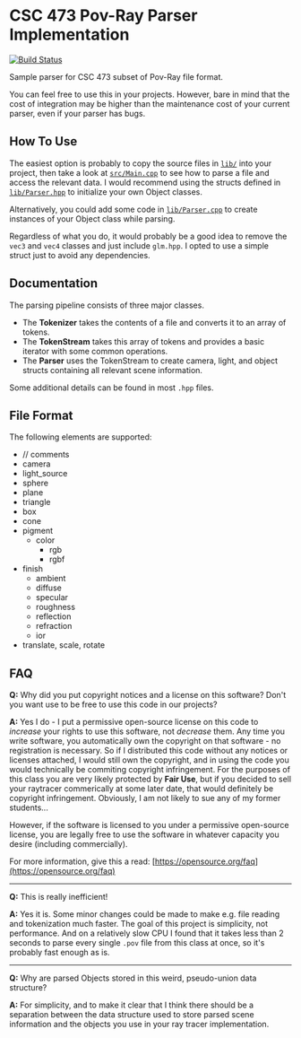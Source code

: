 
# CSC 473 Pov-Ray Parser Implementation

[![Build Status](https://travis-ci.org/calpoly-csc473/parser.svg?branch=master)](https://travis-ci.org/calpoly-csc473/parser)

Sample parser for CSC 473 subset of Pov-Ray file format.

You can feel free to use this in your projects.
However, bare in mind that the cost of integration may be higher than the maintenance cost of your current parser,
even if your parser has bugs.


## How To Use

The easiest option is probably to copy the source files in [`lib/`](lib/) into your project,
then take a look at [`src/Main.cpp`](src/Main.cpp) to see how to parse a file and access the relevant data.
I would recommend using the structs defined in [`lib/Parser.hpp`](lib/Parser.hpp) to initialize your own Object classes.

Alternatively, you could add some code in [`lib/Parser.cpp`](lib/Parser.cpp) to create instances of your Object class while parsing.

Regardless of what you do, it would probably be a good idea to remove the `vec3` and `vec4` classes and just include `glm.hpp`.
I opted to use a simple struct just to avoid any dependencies.


## Documentation

The parsing pipeline consists of three major classes.

- The **Tokenizer** takes the contents of a file and converts it to an array of tokens.
- The **TokenStream** takes this array of tokens and provides a basic iterator with some common operations.
- The **Parser** uses the TokenStream to create camera, light, and object structs containing all relevant scene information.

Some additional details can be found in most `.hpp` files.


## File Format

The following elements are supported:

- // comments
- camera
- light_source
- sphere
- plane
- triangle
- box
- cone
- pigment
  - color
    - rgb
    - rgbf
- finish
  - ambient
  - diffuse
  - specular
  - roughness
  - reflection
  - refraction
  - ior
- translate, scale, rotate

## FAQ

**Q:** Why did you put copyright notices and a license on this software?
Don't you want use to be free to use this code in our projects?

**A:** Yes I do - I put a permissive open-source license on this code to
*increase* your rights to use this software, not *decrease* them.
Any time you write software, you automatically own the copyright on that software - no registration is necessary.
So if I distributed this code without any notices or licenses attached,
I would still own the copyright, and in using the code you would technically be commiting copyright infringement.
For the purposes of this class you are very likely protected by **Fair Use**,
but if you decided to sell your raytracer commerically at some later date,
that would definitely be copyright infringement.
Obviously, I am not likely to sue any of my former students...

However, if the software is licensed to you under a permissive open-source license,
you are legally free to use the software in whatever capacity you desire (including commercially).

For more information, give this a read: [https://opensource.org/faq](https://opensource.org/faq)

---

**Q:** This is really inefficient!

**A:** Yes it is. Some minor changes could be made to make e.g. file reading and tokenization much faster.
The goal of this project is simplicity, not performance.
And on a relatively slow CPU I found that it takes less than 2 seconds to parse every single `.pov` file from this class at once,
so it's probably fast enough as is.

---

**Q:** Why are parsed Objects stored in this weird, pseudo-union data structure?

**A:** For simplicity, and to make it clear that I think there should be a separation between
the data structure used to store parsed scene information and the objects you use in your
ray tracer implementation.
